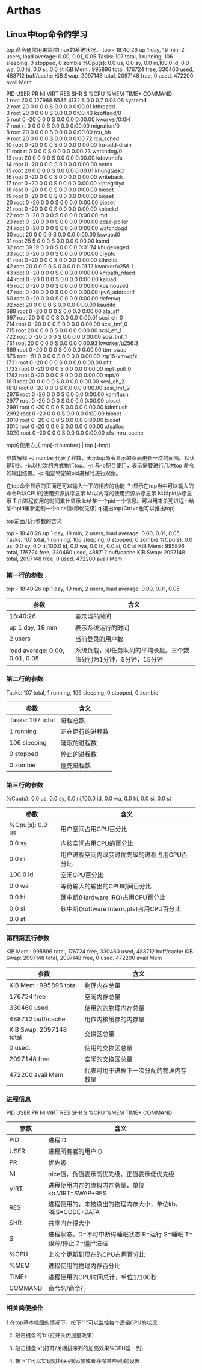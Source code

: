 # Arthas

## Linux中top命令的学习
top 命令通常用来监控linux的系统状况。
top - 18:40:26 up 1 day, 19 min,  2 users,  load average: 0.00, 0.01, 0.05
Tasks: 107 total,   1 running, 106 sleeping,   0 stopped,   0 zombie
%Cpu(s):  0.0 us,  0.0 sy,  0.0 ni,100.0 id,  0.0 wa,  0.0 hi,  0.0 si,  0.0 st
KiB Mem :   995896 total,   176724 free,   330460 used,   488712 buff/cache
KiB Swap:  2097148 total,  2097148 free,        0 used.   472200 avail Mem 

   PID USER      PR  NI    VIRT    RES    SHR S %CPU %MEM     TIME+ COMMAND                                                                                                                                                                     
     1 root      20   0  127968   6536   4132 S  0.0  0.7   0:03.06 systemd                                                                                                                                                                     
     2 root      20   0       0      0      0 S  0.0  0.0   0:00.01 kthreadd                                                                                                                                                                    
     3 root      20   0       0      0      0 S  0.0  0.0   0:00.43 ksoftirqd/0                                                                                                                                                                 
     5 root       0 -20       0      0      0 S  0.0  0.0   0:00.00 kworker/0:0H                                                                                                                                                                
     7 root      rt   0       0      0      0 S  0.0  0.0   0:00.00 migration/0                                                                                                                                                                 
     8 root      20   0       0      0      0 S  0.0  0.0   0:00.00 rcu_bh                                                                                                                                                                      
     9 root      20   0       0      0      0 S  0.0  0.0   0:00.72 rcu_sched                                                                                                                                                                   
    10 root       0 -20       0      0      0 S  0.0  0.0   0:00.00 lru-add-drain                                                                                                                                                               
    11 root      rt   0       0      0      0 S  0.0  0.0   0:00.23 watchdog/0                                                                                                                                                                  
    13 root      20   0       0      0      0 S  0.0  0.0   0:00.00 kdevtmpfs                                                                                                                                                                   
    14 root       0 -20       0      0      0 S  0.0  0.0   0:00.00 netns                                                                                                                                                                       
    15 root      20   0       0      0      0 S  0.0  0.0   0:00.01 khungtaskd                                                                                                                                                                  
    16 root       0 -20       0      0      0 S  0.0  0.0   0:00.00 writeback                                                                                                                                                                   
    17 root       0 -20       0      0      0 S  0.0  0.0   0:00.00 kintegrityd                                                                                                                                                                 
    18 root       0 -20       0      0      0 S  0.0  0.0   0:00.00 bioset                                                                                                                                                                      
    19 root       0 -20       0      0      0 S  0.0  0.0   0:00.00 bioset                                                                                                                                                                      
    20 root       0 -20       0      0      0 S  0.0  0.0   0:00.00 bioset                                                                                                                                                                      
    21 root       0 -20       0      0      0 S  0.0  0.0   0:00.00 kblockd                                                                                                                                                                     
    22 root       0 -20       0      0      0 S  0.0  0.0   0:00.00 md                                                                                                                                                                          
    23 root       0 -20       0      0      0 S  0.0  0.0   0:00.00 edac-poller                                                                                                                                                                 
    24 root       0 -20       0      0      0 S  0.0  0.0   0:00.00 watchdogd                                                                                                                                                                   
    30 root      20   0       0      0      0 S  0.0  0.0   0:00.00 kswapd0                                                                                                                                                                     
    31 root      25   5       0      0      0 S  0.0  0.0   0:00.00 ksmd                                                                                                                                                                        
    32 root      39  19       0      0      0 S  0.0  0.0   0:01.74 khugepaged                                                                                                                                                                  
    33 root       0 -20       0      0      0 S  0.0  0.0   0:00.00 crypto                                                                                                                                                                      
    41 root       0 -20       0      0      0 S  0.0  0.0   0:00.00 kthrotld                                                                                                                                                                    
    42 root      20   0       0      0      0 S  0.0  0.0   0:01.12 kworker/u256:1                                                                                                                                                              
    43 root       0 -20       0      0      0 S  0.0  0.0   0:00.00 kmpath_rdacd                                                                                                                                                                
    44 root       0 -20       0      0      0 S  0.0  0.0   0:00.00 kaluad                                                                                                                                                                      
    45 root       0 -20       0      0      0 S  0.0  0.0   0:00.00 kpsmoused                                                                                                                                                                   
    47 root       0 -20       0      0      0 S  0.0  0.0   0:00.00 ipv6_addrconf                                                                                                                                                               
    60 root       0 -20       0      0      0 S  0.0  0.0   0:00.00 deferwq                                                                                                                                                                     
    92 root      20   0       0      0      0 S  0.0  0.0   0:00.00 kauditd                                                                                                                                                                     
   688 root       0 -20       0      0      0 S  0.0  0.0   0:00.00 ata_sff                                                                                                                                                                     
   697 root      20   0       0      0      0 S  0.0  0.0   0:00.01 scsi_eh_0                                                                                                                                                                   
   714 root       0 -20       0      0      0 S  0.0  0.0   0:00.00 scsi_tmf_0                                                                                                                                                                  
   715 root      20   0       0      0      0 S  0.0  0.0   0:00.00 scsi_eh_1                                                                                                                                                                   
   722 root       0 -20       0      0      0 S  0.0  0.0   0:00.00 scsi_tmf_1                                                                                                                                                                  
   731 root      20   0       0      0      0 S  0.0  0.0   0:00.93 kworker/u256:3                                                                                                                                                              
   869 root       0 -20       0      0      0 S  0.0  0.0   0:00.00 ttm_swap                                                                                                                                                                    
   876 root     -51   0       0      0      0 S  0.0  0.0   0:00.00 irq/16-vmwgfx                                                                                                                                                               
  1731 root       0 -20       0      0      0 S  0.0  0.0   0:00.00 nfit                                                                                                                                                                        
  1733 root       0 -20       0      0      0 S  0.0  0.0   0:00.00 mpt_poll_0                                                                                                                                                                  
  1742 root       0 -20       0      0      0 S  0.0  0.0   0:00.00 mpt/0                                                                                                                                                                       
  1811 root      20   0       0      0      0 S  0.0  0.0   0:00.00 scsi_eh_2                                                                                                                                                                   
  1818 root       0 -20       0      0      0 S  0.0  0.0   0:00.00 scsi_tmf_2                                                                                                                                                                  
  2976 root       0 -20       0      0      0 S  0.0  0.0   0:00.00 kdmflush                                                                                                                                                                    
  2977 root       0 -20       0      0      0 S  0.0  0.0   0:00.00 bioset                                                                                                                                                                      
  2991 root       0 -20       0      0      0 S  0.0  0.0   0:00.00 kdmflush                                                                                                                                                                    
  2992 root       0 -20       0      0      0 S  0.0  0.0   0:00.00 bioset                                                                                                                                                                      
  3010 root       0 -20       0      0      0 S  0.0  0.0   0:00.00 bioset                                                                                                                                                                      
  3015 root       0 -20       0      0      0 S  0.0  0.0   0:00.00 xfsalloc                                                                                                                                                                    
  3020 root       0 -20       0      0      0 S  0.0  0.0   0:00.00 xfs_mru_cache 
  
  top的使用方式 top[-d number] | top [-bnp]
  
  参数解释
  -d:number代表了秒数，表示top命令显示的页面更新一次的间隔。默认是5秒。-b:以批次的方式执行top。-n:与-b配合使用，表示需要进行几次top
  命令的输出结果。-p:指定特定的pid进程号进行观察。
  
  在top命令显示的页面还可以输入一下的相应的功能
  ？:显示在top当中可以输入的命令P:以CPU的使用资源排序显示
   M:以内存的使用资源排序显示
   N:以pid排序显示
   T:由进程使用的时间累计显示
   k:给某一个pid一个信号。可以用来杀死进程
   r:给某个pid重新定制一个nice值(即优先级)
   q:退出top(Ctrl+c也可以推出top)
   

 top前面几行参数的含义

 top - 18:40:26 up 1 day, 19 min,  2 users,  load average: 0.00, 0.01, 0.05
 Tasks: 107 total,   1 running, 106 sleeping,   0 stopped,   0 zombie
 %Cpu(s):  0.0 us,  0.0 sy,  0.0 ni,100.0 id,  0.0 wa,  0.0 hi,  0.0 si,  0.0 st
 KiB Mem :   995896 total,   176724 free,   330460 used,   488712 buff/cache
 KiB Swap:  2097148 total,  2097148 free,        0 used.   472200 avail Mem 

### 第一行的参数
 top - 18:40:26 up 1 day, 19 min,  2 users,  load average: 0.00, 0.01, 0.05

|  参数   | 含义  |
|  ----  | ----  |
| 18:40:26  | 表示当前时间 |
|up 1 day, 19 min | 表示系统运行的时间 |
|  2 users  |当前登录的用户数 |
| load average: 0.00, 0.01, 0.05  | 系统负载，即任务队列的平均长度。三个数值分别为1分钟，5分钟，15分钟  |

   
   
 ### 第二行的参数
  Tasks: 107 total,   1 running, 106 sleeping,   0 stopped,   0 zombie

|  参数   | 含义  |
|  ----  | ----  |  
|  Tasks: 107 total | 进程总数 |
|  1 running  |  正在运行的进程数|
|  106 sleeping | 睡眠的进程数 |
| 0 stopped  | 停止的进程数 |
| 0 zombie  | 僵死进程数 |

 ### 第三行的参数
 %Cpu(s):  0.0 us,  0.0 sy,  0.0 ni,100.0 id,  0.0 wa,  0.0 hi,  0.0 si,  0.0 st
 
|  参数   | 含义  |
|  ----  | ----  |  
|  %Cpu(s):  0.0 us  | 用户空间占用CPU百分比 |
|  0.0 sy  | 内核空间占用CPU的百分比 |   
| 0.0 ni  | 用户进程空间内改变过优先级的进程占用CPU百分比 |   
| 100.0 id  | 空闲CPU百分比 |   
| 0.0 wa  | 等待输入的输出的CPU时间百分比 |   
| 0.0 hi | 硬中断(Hardware IRQ)占用CPU百分比 |
| 0.0 si  |  软中断(Software Interrupts)占用CPU百分比 |  
| 0.0 st   |   |  
   
   
### 第四第五行参数
 KiB Mem :   995896 total,   176724 free,   330460 used,   488712 buff/cache
 KiB Swap:  2097148 total,  2097148 free,        0 used.   472200 avail Mem 
 
|  参数   | 含义  |
|  ----  | ----  |  
|KiB Mem :   995896 total| 物理内存总量|      
|176724 free| 空闲内存总量|      
|330460 used, |使用的的物理内存总量|      
|488712 buff/cache |用作内核缓存的内存量|      
|KiB Swap:  2097148 total|交换区总量|      
| 0 used.|使用的交换区总量|      
|2097148 free|空闲的交换区总量|      
|472200 avail Mem|代表可用于进程下一次分配的物理内存数量|      

### 进程信息
   PID USER      PR  NI    VIRT    RES    SHR S %CPU %MEM     TIME+ COMMAND   
   
|  参数   | 含义  |
|  ----  | ----  |  
|PID| 进程ID  |  
|USER| 进程所有者的用户ID  |  
|PR|优先级   |  
|NI|nice值，负值表示高优先级，正值表示低优先级|  
|VIRT|进程使用内存的虚拟内存总量，单位kb.VIRT=SWAP+RES|  
|RES|进程使用的，未被换出的物理内存大小，单位kb。RES=CODE+DATA|  
|SHR|共享内存得大小|  
|S|进程状态。D=不可中断得睡眠状态 R=运行 S=睡眠 T=跟踪/停止 Z=僵尸进程|  
|%CPU|上次个更新到现在的CPU占用百分比|  
|%MEM|进程使用的物理内存百分比|  
|TIME+|进程使用的CPU时间总计，单位1/100秒|  
|COMMAND|命令名/命令行|
   
   
   
### 相关简便操作

1.在top基本视图的情况下，按下"1"可以监控每个逻辑CPU的状况.

2. 敲击键盘的'b'(打开关闭加量效果)

3. 敲击键盘'x'(打开/关闭排序列的加亮效果%CPU这一列)

4. 按下'f'可以实现对相关列(添加或者移除某些列)的设置





   
   
   
   
   
   
   
   
   
   
   
   
   
   
   
   
   
   
   
   
   
   
   
   
   
   
   
   
  
  
  
  
  
  
  
  
  
  
  
  

